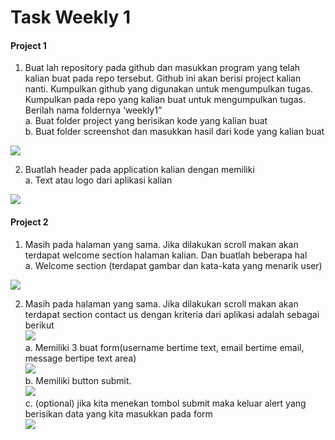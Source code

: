 # Task Weekly 1

#### Project 1

1. Buat lah repository pada github dan masukkan program yang telah kalian buat pada repo tersebut. Github ini akan berisi project kalian nanti. Kumpulkan github yang digunakan untuk mengumpulkan tugas. Kumpulkan pada repo yang kalian buat untuk mengumpulkan tugas. Berilah nama foldernya ‘weekly1” <br>
a. Buat folder project yang berisikan kode yang kalian buat <br>
b. Buat folder screenshot dan masukkan hasil dari kode yang kalian buat <br>

![](../screenshots/Screenshot_WeeklyTaskFolder.png)

2. Buatlah header pada application kalian dengan memiliki <br>
a. Text atau logo dari aplikasi kalian <br>

![](../screenshots/Screenshot_WeeklyTaskLogo.png)

#### Project 2

1. Masih pada halaman yang sama. Jika dilakukan scroll makan akan terdapat welcome section halaman kalian. Dan buatlah beberapa hal <br>
a. Welcome section (terdapat gambar dan kata-kata yang menarik user) <br>

![](../screenshots/Screenshot_WeeklyTaskWelcome.png)

2. Masih pada halaman yang sama. Jika dilakukan scroll makan akan terdapat section
contact us dengan kriteria dari aplikasi adalah sebagai berikut <br>
![](../screenshots/Screenshot_WeeklyTaskContactUs.png) <br>
a. Memiliki 3 buat form(username bertime text, email bertime email, message bertipe text area) <br>
![](../screenshots/Screenshot_WeeklyTaskForm.png)<br>
b. Memiliki button submit. <br>
![](../screenshots/Screenshot_WeeklyTaskInput.png)<br>
c. (optional) jika kita menekan tombol submit maka keluar alert yang berisikan data yang kita masukkan pada form <br>
![](../screenshots/Screenshot_WeeklyTaskShowAlert.png)